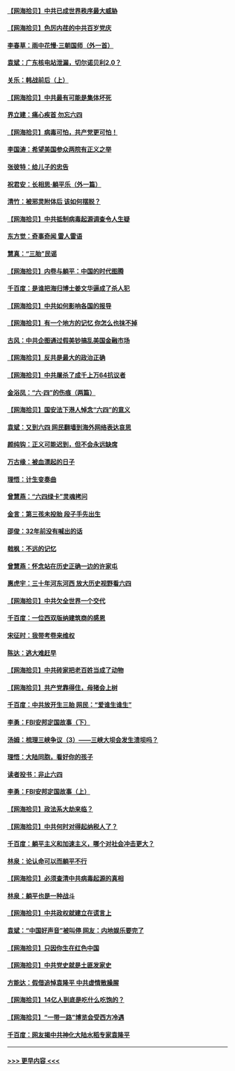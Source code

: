 #### [【网海拾贝】中共已成世界秩序最大威胁](../pages/nsc993/n13028138.md?t=06180302) 
#### [【网海拾贝】色厉内荏的中共百岁党庆](../pages/nsc993/n13025582.md?t=06180302) 
#### [李春草：雨中花慢‧三朝国师（外一首）](../pages/nsc993/n13025567.md?t=06180302) 
#### [袁斌：广东核电站泄漏，切尔诺贝利2.0？](../pages/nsc993/n13025475.md?t=06180302) 
#### [关乐：韩战前后（上）](../pages/nsc993/n13025387.md?t=06180302) 
#### [【网海拾贝】中共最有可能是集体坏死](../pages/nsc993/n13023101.md?t=06180302) 
#### [界立建：痛心疾首 勿忘六四](../pages/nsc993/n13022339.md?t=06180302) 
#### [【网海拾贝】病毒可怕，共产党更可怕！](../pages/nsc993/n13020728.md?t=06180302) 
#### [李国涛：希望美国参众两院有正义之举](../pages/nsc993/n13020674.md?t=06180302) 
#### [张彼特：给儿子的忠告](../pages/nsc993/n13018934.md?t=06180302) 
#### [祝君安：长相思‧躺平乐（外一篇）](../pages/nsc993/n13018923.md?t=06180302) 
#### [清竹：被邪灵附体后 该如何摆脱？](../pages/nsc993/n13018877.md?t=06180302) 
#### [【网海拾贝】中共抵制病毒起源调查令人生疑](../pages/nsc993/n13017785.md?t=06180302) 
#### [东方觉：奇事奇闻 雷人雷语](../pages/nsc993/n13017577.md?t=06180302) 
#### [慧真：“三胎”民谣](../pages/nsc993/n13017394.md?t=06180302) 
#### [【网海拾贝】内卷与躺平：中国的时代图腾](../pages/nsc993/n13016128.md?t=06180302) 
#### [千百度：是谁把海归博士姜文华逼成了杀人犯](../pages/nsc993/n13015218.md?t=06180302) 
#### [【网海拾贝】中共如何影响各国的报导](../pages/nsc993/n13012599.md?t=06180302) 
#### [【网海拾贝】有一个地方的记忆 你怎么也抹不掉](../pages/nsc993/n13009802.md?t=06180302) 
#### [古风：中共企图通过假美钞搞乱美国金融市场](../pages/nsc993/n13009626.md?t=06180302) 
#### [【网海拾贝】反共是最大的政治正确](../pages/nsc993/n13007051.md?t=06180302) 
#### [【网海拾贝】中共屠杀了成千上万64抗议者](../pages/nsc993/n13002713.md?t=06180302) 
#### [金浴凤：“六·四”的伤痕（两篇）](../pages/nsc993/n13001719.md?t=06180302) 
#### [【网海拾贝】国安法下港人悼念“六四”的意义](../pages/nsc993/n13001039.md?t=06180302) 
#### [袁斌：又到六四 网民翻墙到海外网络表达哀思](../pages/nsc993/n13000995.md?t=06180302) 
#### [颜纯钩：正义可能迟到，但不会永远缺席](../pages/nsc993/n13000920.md?t=06180302) 
#### [万古缘：被血漂起的日子](../pages/nsc993/n13000914.md?t=06180302) 
#### [理悟：计生变奏曲](../pages/nsc993/n13000414.md?t=06180302) 
#### [曾慧燕：“六四绿卡”灵魂拷问](../pages/nsc993/n13000277.md?t=06180302) 
#### [金言：第三孩未投胎 段子手先出生](../pages/nsc993/n13000215.md?t=06180302) 
#### [邵俊：32年前没有喊出的话](../pages/nsc993/n13000181.md?t=06180302) 
#### [戟枫：不远的记忆](../pages/nsc993/n13000121.md?t=06180302) 
#### [曾慧燕：怀念站在历史正确一边的许家屯](../pages/nsc993/n13000073.md?t=06180302) 
#### [惠虎宇：三十年河东河西 放大历史视野看六四](../pages/nsc993/n13000018.md?t=06180302) 
#### [【网海拾贝】中共欠全世界一个交代](../pages/nsc993/n12998706.md?t=06180302) 
#### [千百度：一位西双版纳建筑商的感恩](../pages/nsc993/n12998487.md?t=06180302) 
#### [宋征时：我带考卷来维权](../pages/nsc993/n12994088.md?t=06180302) 
#### [陈达：逃大难赶早](../pages/nsc993/n12993569.md?t=06180302) 
#### [【网海拾贝】中共砖家把老百姓当成了动物](../pages/nsc993/n12993483.md?t=06180302) 
#### [【网海拾贝】共产党靠得住，母猪会上树](../pages/nsc993/n12990730.md?t=06180302) 
#### [千百度：中共放开生三胎 网民：“爱谁生谁生”](../pages/nsc993/n12990644.md?t=06180302) 
#### [李勇：FBI安邦定国故事（下）](../pages/nsc993/n12987854.md?t=06180302) 
#### [汤姆：梳理三峡争议（3）——三峡大坝会发生溃坝吗？](../pages/nsc993/n12989806.md?t=06180302) 
#### [理悟：大陆同胞，看好你的孩子](../pages/nsc993/n12989778.md?t=06180302) 
#### [读者投书：非止六四](../pages/nsc993/n12989673.md?t=06180302) 
#### [李勇：FBI安邦定国故事（上）](../pages/nsc993/n12987749.md?t=06180302) 
#### [【网海拾贝】政法系大劫来临？](../pages/nsc993/n12987596.md?t=06180302) 
#### [【网海拾贝】中共何时对得起纳税人了？](../pages/nsc993/n12985578.md?t=06180302) 
#### [千百度：躺平主义和加速主义，哪个对社会冲击更大？](../pages/nsc993/n12985512.md?t=06180302) 
#### [林泉：论认命可以而躺平不行](../pages/nsc993/n12985505.md?t=06180302) 
#### [【网海拾贝】必须查清中共病毒起源的真相](../pages/nsc993/n12984276.md?t=06180302) 
#### [林泉：躺平也是一种战斗](../pages/nsc993/n12984194.md?t=06180302) 
#### [【网海拾贝】中共政权就建立在谎言上](../pages/nsc993/n12981880.md?t=06180302) 
#### [袁斌：“中国好声音”被叫停 网友：内地娱乐要完了](../pages/nsc993/n12981826.md?t=06180302) 
#### [【网海拾贝】只因你生在红色中国](../pages/nsc993/n12979096.md?t=06180302) 
#### [【网海拾贝】中共党史就是土匪发家史](../pages/nsc993/n12976478.md?t=06180302) 
#### [方能达：假借追悼袁隆平 中共虚情散臊腥](../pages/nsc993/n12976396.md?t=06180302) 
#### [【网海拾贝】14亿人到底是吃什么吃饱的？](../pages/nsc993/n12974125.md?t=06180302) 
#### [【网海拾贝】“一带一路”博览会受西方冷遇](../pages/nsc993/n12971787.md?t=06180302) 
#### [千百度：网友揭中共神化大陆水稻专家袁隆平](../pages/nsc993/n12971733.md?t=06180302) 

----
#### [ >>> 更早内容 <<< ](../indexes/nsc993-earlier.md)
